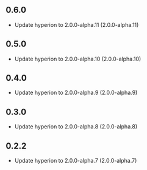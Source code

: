 ## 0.6.0

 - Update hyperion to 2.0.0-alpha.11 (2.0.0-alpha.11)

## 0.5.0

 - Update hyperion to 2.0.0-alpha.10 (2.0.0-alpha.10)

## 0.4.0

 - Update hyperion to 2.0.0-alpha.9 (2.0.0-alpha.9)

## 0.3.0

 - Update hyperion to 2.0.0-alpha.8 (2.0.0-alpha.8)

## 0.2.2

 - Update hyperion to 2.0.0-alpha.7 (2.0.0-alpha.7)
